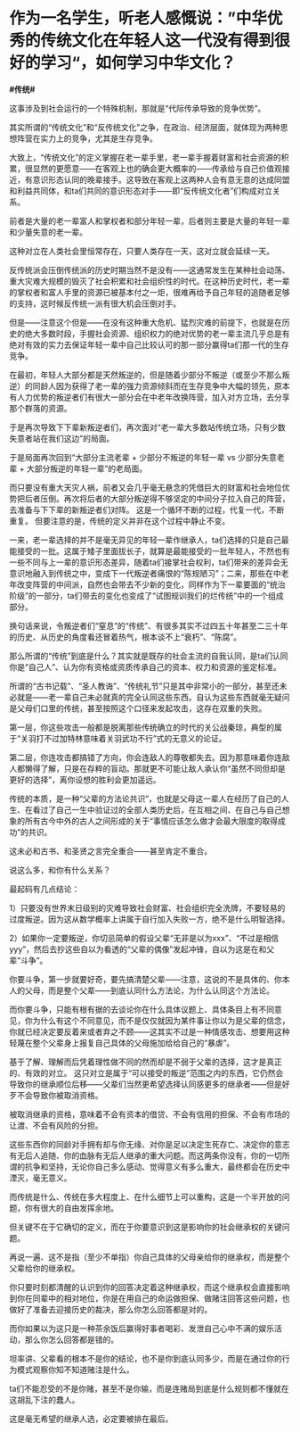 # 作为一名学生，听老人感慨说：”中华优秀的传统文化在年轻人这一代没有得到很好的学习“，如何学习中华文化？
**#传统#** 

这事涉及到社会运行的一个特殊机制，那就是“代际传承导致的竞争优势”。

其实所谓的“传统文化”和“反传统文化”之争，在政治、经济层面，就体现为两种思想阵营在实力上的竞争，尤其是生存竞争。

大致上，“传统文化”的定义掌握在老一辈手里，老一辈手握着财富和社会资源的积累，很显然的更愿意——在客观上也的确会更大概率的——传承给与自己价值观接近，有意识形态认同的晚辈接手。这导致在客观上这两种人会有意无意的达成同盟和利益共同体，和ta们共同的意识形态对手——即“反传统文化者”们构成对立关系。

前者是大量的老一辈富人和掌权者和部分年轻一辈，后者则主要是大量的年轻一辈和少量失意的老一辈。

这种对立在人类社会里恒常存在，只要人类存在一天，这对立就会延续一天。

反传统派会压倒传统派的历史时期当然不是没有——这通常发生在某种社会动荡、重大灾难大规模的毁灭了社会积累和社会组织性的时代。在这种历史时代，老一辈的掌权者和富人手里的资源已被基本付之一炬，很难再给予自己年轻的追随者足够的支持，这时候反传统一派有很大机会压倒对手。

但是——注意这个但是——在没有这种重大危机、猛烈灾难的前提下，也就是在历史的绝大多数时段，手握社会资源、组织权力的绝对优势的老一辈主流几乎总是有绝对有效的实力去保证年轻一辈中自己比较认可的那一部分赢得ta们那一代的生存竞争。

在最初，年轻人大部分都是天然叛逆的，但是随着少部分不叛逆（或至少不那么叛逆）的同龄人因为获得了老一辈的强力资源倾斜而在生存竞争中大幅的领先，原本有人力优势的叛逆者们有很大一部分会在中老年改换阵营，加入对方立场，去分享那个群落的资源。

于是再次导致下下辈新叛逆者们，再次面对“老一辈大多数站传统立场，只有少数失意者站在我们这边”的局面。

于是局面再次回到“大部分主流老辈 + 少部分不叛逆的年轻一辈 vs 少部分失意老辈 + 大部分叛逆的年轻一辈”的老局面。

而只要没有重大天灾人祸，前者又会几乎毫无悬念的凭借巨大的财富和社会地位优势把后者压倒。再次将后者的大部分叛逆得不够坚定的中间分子拉入自己的阵营，去准备与下下辈的新叛逆者们对阵。
这是一个循环不断的过程，代复一代，不断重复。
但要注意的是，传统的定义并非在这个过程中静止不变。

一来，老一辈选择的并不是毫无异见的年轻一辈作继承人，ta们选择的只是自己最能接受的一批。这属于矮子里面拔长子，就算是最能接受的一批年轻人，不然也有一些不同与上一辈的意识形态差异，随着ta们接掌社会权利，ta们带来的差异会无意识地融入到传统之中，变成下一代叛逆者痛恨的“陈规陋习”；二来，那些在中老年改变阵营的中间派，自然也会带去不少新的变化，同样作为下一辈要面的“统治阶级”的一部分，ta们带去的变化也变成了“试图规训我们的烂传统”中的一个组成部分。

换句话来说，令叛逆者们“窒息”的“传统”、有很多其实不过四五十年甚至二三十年的历史、从历史的角度看还冒着热气，根本谈不上“衰朽”、“陈腐”。

那么所谓的“传统”到底是什么？其实就是既存的社会主流的自我认同，是ta们认同你是“自己人”、认为你有资格或资质传承自己的资本、权力和资源的鉴定标准。

所谓的“古书记载”、“圣人教诲”、“传统礼节”只是其中非常小的一部分，甚至还未必就是——老一辈自己未必就真的完全认同这些东西。自认为这些东西就毫无疑问是父母们口里的传统，甚至按照这个口径来发起攻击，这存在双重的失败。

第一层，你这些攻击一般都是脱离那些传统确立的时代的关公战秦琼，典型的属于“关羽打不过加特林意味着关羽武功不行”式的无意义的论证。

第二层，你连攻击都搞错了方向，你会连敌人的尊敬都失去。因为那意味着你连敌人都懒得了解，只是在存粹的盲动。那就更不可能让敌人承认你“虽然不同但却是更好的选择”，离你设想的胜利会更加遥远。

传统的本质，是一种“父辈的方法论共识”，也就是父母这一辈人在经历了自己的人生、在看过了自己一生中验证过的全部人类历史后，在互相之间、在自己与自己想象的所有古今中外的古人之间形成的关于“事情应该怎么做才会最大限度的取得成功”的共识。

这未必和古书、和圣贤之言完全重合——甚至肯定不重合。

说这么多，和你有什么关系？

最起码有几点结论：

1）只要没有世界末日级别的灾难导致社会财富、社会组织完全洗牌，不要轻易的过度叛逆。因为这从数学概率上讲属于自行加入失败一方，绝不是什么明智选择。

2）如果你一定要叛逆，你切忌简单的假设父辈“无非是以为xxx”、“不过是相信yyy”，然后去抄这些自以为看透的“父辈的偶像”发起冲锋，自以为这是在和父辈“斗争”。

你要斗争，第一步就要好奇，要先搞清楚父辈——注意，这说的不是具体的、你本人的父母，而是整个父辈——到底认同什么方法论，为什么认同这个方法论。

而你要斗争，只能有根有据的去谈论你在什么具体议题上、具体条目上有不同意见，你为什么有这个不同意见，而不是仅仅就因为某件事让你以为是父辈的信念，你就已经决定要反着来或者弃之不顾——这其实不过是一种情感攻击、想要用这种轻蔑在整个父辈身上报复自己具体的父母施加给给自己的“暴虐”。

基于了解、理解而后凭着理性做不同的然而却是不弱于父辈的选择，这才是真正的、有效的对立。
这只对立是属于“可以接受的叛逆”范围之内的东西，它仍然会导致你的继承顺位后移——父辈们当然更希望选择认同感更多的继承者——但是好歹不会导致你被取消资格。

被取消继承的资格，意味着不会有资本的借贷、不会有信用的担保、不会有市场的让渡、不会有风险的分担。

这些东西你的同龄对手拥有却与你无缘、对你是足以决定生死存亡、决定你的意志有无后人追随、你的血脉有无后人继承的重大问题。而这两条你没有，你的一切所谓的抗争和坚持，无论你自己多么感动、觉得意义有多么重大，最终都会在历史中湮灭，毫无意义。

而传统是什么、传统在多大程度上、在什么细节上可以重构，这是一个半开放的问题，你有很大的自由发挥余地。

但关键不在于它确切的定义，而在于你要意识到这是影响你的社会继承权的关键问题。

再说一遍、这不是指（至少不单指）你自己具体的父母亲给你的继承权，而是整个父辈给你的继承权。

你只要时刻都清醒的认识到你的回答决定着这种继承权，而这个继承权会直接影响到你在同辈中的相对地位，你是在用自己的命运做担保、做赌注回答这些问题，也做好了准备去迎接历史的裁决，那么你怎么回答都是对的。

而你如果以为这只是一种茶余饭后赢得好事者喝彩、发泄自己心中不满的娱乐活动，那么你怎么回答都是错的。

坦率讲、父辈看的根本不是你的结论，也不是你到底认同多少，而是在通过你的行为模式观察你知不知道赌注是什么。

ta们不能忍受的不是你赌，甚至不是你输，而是连赌局到底是什么规则都不懂就在这胡乱下注的蠢人。

这是毫无希望的继承人选，必定要被排在最后。
